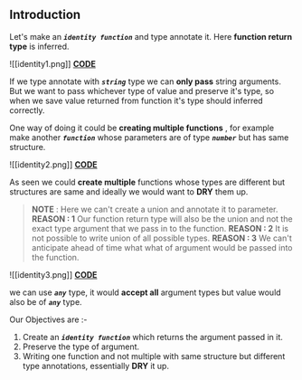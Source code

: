 
## **Introduction**

Let's make an ***`identity function`*** and type annotate it. Here **function return type** is inferred.

![[identity1.png]]
[**CODE**](https://codesandbox.io/p/sandbox/cranky-mayer-zsg686?file=%2Fsrc%2FGenerics%2FIdentity1.ts%3A4%2C1)

If we type annotate with ***`string`*** type we can **only pass** string arguments. But we want to pass whichever type of value and preserve it's type, so when we save value returned from function it's type should inferred correctly. 

One way of doing it could be **creating multiple functions** , for example make another ***`function`*** whose parameters are of type ***`number`*** but has same structure.

![[identity2.png]]
[**CODE**](https://codesandbox.io/p/sandbox/cranky-mayer-zsg686?file=%2Fsrc%2FGenerics%2Fidentity2.ts%3A4%2C1)

As seen we could **create multiple** functions whose types are different but  structures are same and ideally we would want to **DRY** them up. 

> **NOTE** : Here we can't create a union and annotate it to parameter.
> 	**REASON : 1** Our function return type will also be the union and not the exact type argument that we pass in to the function.
> 	**REASON : 2**  It is not possible to write union of all possible types.
> 	**REASON : 3**  We can't anticipate ahead of time what what of argument would be passed into the function.

![[identity3.png]]
[**CODE**](https://codesandbox.io/p/sandbox/cranky-mayer-zsg686?file=%2Fsrc%2FGenerics%2Fidentity3.ts%3A9%2C1)

we can use ***`any`*** type, it would **accept all** argument types but value would also be of ***`any`*** type.

Our Objectives are :-
1. Create an ***`identity function`*** which returns the argument passed in it.
2. Preserve the type of argument.
3. Writing one function and not multiple with same structure but different type annotations, essentially **DRY** it up.

